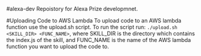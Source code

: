 #alexa-dev
Repoistory for Alexa Prize developmnet.

#Uploading Code to AWS Lambda
To upload code to an AWS lambda function use the upload.sh script. To run the script run: `./upload.sh <SKILL_DIR> <FUNC_NAME>`, where SKILL_DIR is the directory which contains the index.js of the skill, and FUNC_NAME is the name of the AWS lambda function you want to upload the code to. 